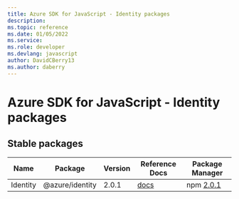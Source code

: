 ```yaml
---
title: Azure SDK for JavaScript - Identity packages
description: 
ms.topic: reference
ms.date: 01/05/2022
ms.service: 
ms.role: developer
ms.devlang: javascript
author: DavidCBerry13
ms.author: daberry
---
```


# Azure SDK for JavaScript - Identity packages

## Stable packages

| Name                  | Package              | Version          | Reference Docs         | Package Manager                |
|-----------------------|----------------------|------------------|------------------------|--------------------------------|
| Identity | @azure/identity | 2.0.1 | [docs](/azure/javascript/sdk/sdk-demo2/identity/identity/azure-identity/stable)  | npm [2.0.1](https://www.npmjs.com/package/%40azure%2Fidentity) |
 

 


 
